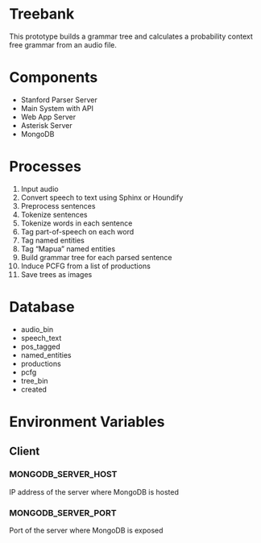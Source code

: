 # Treebank
This prototype builds a grammar tree and calculates a probability context free grammar from an audio file.

# Components
- Stanford Parser Server
- Main System with API
- Web App Server
- Asterisk Server
- MongoDB

# Processes
1. Input audio
1. Convert speech to text using Sphinx or Houndify
1. Preprocess sentences
1. Tokenize sentences
1. Tokenize words in each sentence
1. Tag part-of-speech on each word
1. Tag named entities
1. Tag “Mapua” named entities
1. Build grammar tree for each parsed sentence
1. Induce PCFG from a list of productions
1. Save trees as images

# Database
- audio_bin  
- speech_text  
- pos_tagged  
- named_entities  
- productions  
- pcfg  
- tree_bin  
- created  

# Environment Variables
## Client
### MONGODB_SERVER_HOST
IP address of the server where MongoDB is hosted

### MONGODB_SERVER_PORT
Port of the server where MongoDB is exposed
